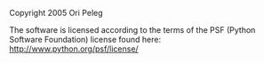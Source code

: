 Copyright 2005 Ori Peleg

The software is licensed according to the terms of the PSF (Python Software Foundation) license found here: http://www.python.org/psf/license/
